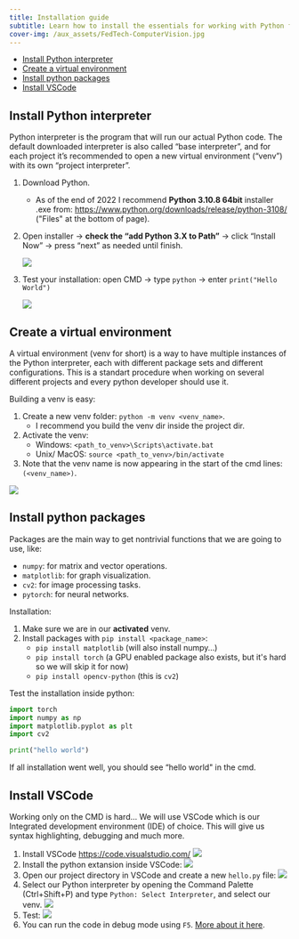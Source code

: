 ```yaml
---
title: Installation guide
subtitle: Learn how to install the essentials for working with Python from your own computer
cover-img: /aux_assets/FedTech-ComputerVision.jpg
---
```

 
- [Install Python interpreter](#install-python-interpreter)
- [Create a virtual environment](#create-a-virtual-environment)
- [Install python packages](#install-python-packages)
- [Install VSCode](#install-vscode)
 
## Install Python interpreter

Python interpreter is the program that will run our actual Python code. The default downloaded interpreter is also called “base interpreter”, and for each project it’s recommended to open a new virtual environment (“venv”) with its own “project interpreter”.

1. Download Python.
   - As of the end of 2022 I recommend **Python 3.10.8 64bit** installer .exe from: https://www.python.org/downloads/release/python-3108/ ("Files" at the bottom of page).
    
2. Open installer -> **check the “add Python 3.X to Path”** -> click “Install Now” -> press “next” as needed until finish.

   ![](images/2022-10-13-19-46-40.png)
    
3. Test your installation:
   open CMD -> type `python` -> enter `print("Hello World")`

   ![](images/2022-10-13-19-53-25.png)

## Create a virtual environment
A virtual environment (venv for short) is a way to have multiple instances of the Python interpreter, each with different package sets and different configurations. This is a standart procedure when working on several different projects and every python developer should use it.

Building a venv is easy:
1. Create a new venv folder: `python -m venv <venv_name>`.
   - I recommend you build the venv dir inside the project dir.
2. Activate the venv: 
   -  Windows:  `<path_to_venv>\Scripts\activate.bat`
   -  Unix/ MacOS: `source <path_to_venv>/bin/activate`
3. Note that the venv name is now appearing in the start of the cmd lines: `(<venv_name>)`.

![](images/2022-10-13-20-42-47.png)

## Install python packages
Packages are the main way to get nontrivial functions that we are going to use, like:

- `numpy`: for matrix and vector operations.
- `matplotlib`: for graph visualization.
- `cv2`: for image processing tasks.
- `pytorch`: for neural networks.

Installation:
1. Make sure we are in our **activated** venv.
2. Install packages with `pip install <package_name>`:
   - `pip install matplotlib` (will also install numpy…)
   - `pip install torch` (a GPU enabled package also exists, but it's hard so we will skip it for now)
   - `pip install opencv-python` (this is `cv2`)

Test the installation inside python:

```python
import torch
import numpy as np
import matplotlib.pyplot as plt
import cv2

print("hello world")
```

If all installation went well, you should see  “hello world" in the cmd.

## Install VSCode
Working only on the CMD is hard... We will use VSCode which is our Integrated development environment (IDE) of choice. This will give us syntax highlighting, debugging and much more.

1. Install VSCode https://code.visualstudio.com/
![](images/2022-10-13-21-32-17.png)
2. Install the python extansion inside VSCode:
![](images/2022-10-13-21-33-42.png)
3. Open our project directory in VSCode and create a new `hello.py` file:
![](images/2022-10-13-21-36-45.png)
4. Select our Python interpreter by opening the Command Palette (Ctrl+Shift+P) and type `Python: Select Interpreter`, and select our venv.
![](images/2022-10-13-21-51-23.png)
5. Test: 
![](images/2022-10-13-21-37-49.png)
6. You can run the code in debug mode using `F5`. [More about it here](https://code.visualstudio.com/docs/python/python-tutorial#_configure-and-run-the-debugger).
